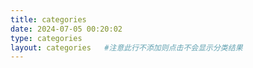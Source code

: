 ```yaml
---
title: categories
date: 2024-07-05 00:20:02
type: categories
layout: categories   #注意此行不添加则点击不会显示分类结果
---
```

